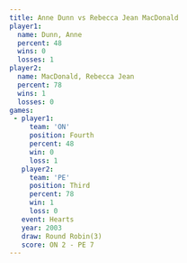 ```yaml
---
title: Anne Dunn vs Rebecca Jean MacDonald
player1:                       
  name: Dunn, Anne             
  percent: 48                  
  wins: 0                      
  losses: 1                    
player2:                       
  name: MacDonald, Rebecca Jean
  percent: 78                  
  wins: 1                      
  losses: 0                    
games:
 - player1:          
     team: 'ON'      
     position: Fourth
     percent: 48     
     win: 0          
     loss: 1         
   player2:         
     team: 'PE'     
     position: Third
     percent: 78    
     win: 1         
     loss: 0        
   event: Hearts       
   year: 2003          
   draw: Round Robin(3)
   score: ON 2 - PE 7  
---
```

